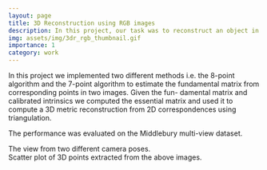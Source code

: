 ```yaml
---
layout: page
title: 3D Reconstruction using RGB images
description: In this project, our task was to reconstruct an object in 3D using 3D rgb images.
img: assets/img/3dr_rgb_thumbnail.gif
importance: 1
category: work
---
```


In this project we implemented two different methods i.e. the 8-point algorithm and the 7-point algorithm to estimate
the fundamental matrix from corresponding points in two images. Given the fun-
damental matrix and calibrated intrinsics we computed the essential matrix and used it to compute a 3D metric reconstruction from 2D correspondences using triangulation.

The performance was evaluated on the Middlebury multi-view dataset.

<div class="row">
    <div class="col-sm mt-3 mt-md-0">
        <img class="img-fluid rounded z-depth-1" src="{{ '/assets/img/3dr_im1.png' | relative_url }}" alt="" title="example image"/>
    </div>
    <div class="col-sm mt-3 mt-md-0">
        <img class="img-fluid rounded z-depth-1" src="{{ '/assets/img/3dr_im2.png' | relative_url }}" alt="" title="example image"/>
    </div>
</div>
<div class="caption">
    The view from two different camera poses.
</div>

<div class="row">
    <div class="col-sm mt-3 mt-md-0">
        <img class="img-fluid rounded z-depth-1" src="{{ '/assets/img/3dr_rgb.gif' | relative_url }}" alt="" title="example image"/>
    </div>
</div>
<div class="caption">
    Scatter plot of 3D points extracted from the above images.
</div>

